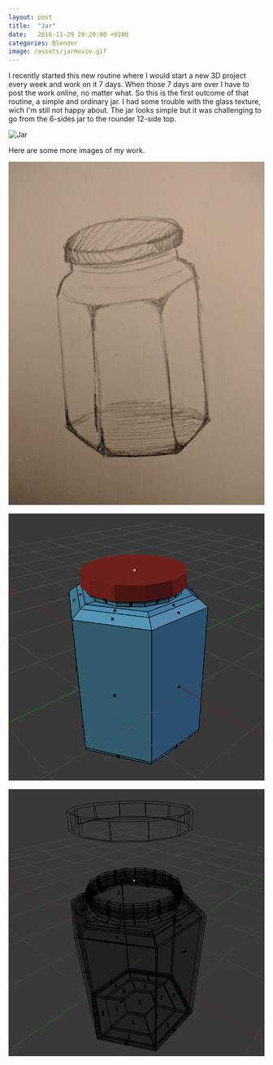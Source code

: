 ```yaml
---
layout: post
title:  "Jar"
date:   2016-11-29 20:20:00 +0200
categories: Blender
image: /assets/jarmovie.gif
---
```

I recently started this new routine where I would start a new 3D project every week and work on it 7 days. When those 7 days are over I have to post the work online, no matter what.
So this is the first outcome of that routine, a simple and ordinary jar.
I had some trouble with the glass texture, wich I'm still not happy about. The jar looks simple but it was challenging to go from the 6-sides jar to the rounder 12-side top.

![Jar]({{page.image}})

Here are some more images of my work.

![Jar](/assets/jar_drawing.jpg)

![Jar](/assets/jar_blender.png)

![Jar](/assets/jar_wireframe.png)
